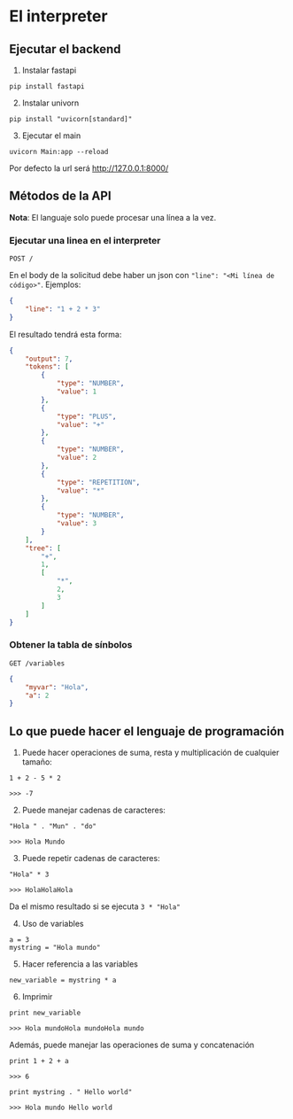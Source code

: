 # El interpreter

## Ejecutar el backend

1. Instalar fastapi

```
pip install fastapi
```

2. Instalar univorn

```
pip install "uvicorn[standard]"
```

3. Ejecutar el main

```
uvicorn Main:app --reload
```
Por defecto la url será http://127.0.0.1:8000/

## Métodos de la API

**Nota**: El languaje solo puede procesar una línea a la vez.

### Ejecutar una linea en el interpreter

`POST /`

En el body de la solicitud debe haber un json con `"line": "<Mi línea de código>"`. Ejemplos:
```json
{
    "line": "1 + 2 * 3"
}
```
El resultado tendrá esta forma:
```json
{
    "output": 7,
    "tokens": [
        {
            "type": "NUMBER",
            "value": 1
        },
        {
            "type": "PLUS",
            "value": "+"
        },
        {
            "type": "NUMBER",
            "value": 2
        },
        {
            "type": "REPETITION",
            "value": "*"
        },
        {
            "type": "NUMBER",
            "value": 3
        }
    ],
    "tree": [
        "+",
        1,
        [
            "*",
            2,
            3
        ]
    ]
}
```

### Obtener la tabla de sínbolos

`GET /variables`


```json
{
    "myvar": "Hola",
    "a": 2
}
```

## Lo que puede hacer el lenguaje de programación

1. Puede hacer operaciones de suma, resta y multiplicación de cualquier tamaño:

```
1 + 2 - 5 * 2
```
```
>>> -7
```

2. Puede manejar cadenas de caracteres:

```
"Hola " . "Mun" . "do"
```
```
>>> Hola Mundo
```

3. Puede repetir cadenas de caracteres:

```
"Hola" * 3
```
```
>>> HolaHolaHola
```
Da el mismo resultado si se ejecuta `3 * "Hola"`

4. Uso de variables

```
a = 3
mystring = "Hola mundo"
```

5. Hacer referencia a las variables

```
new_variable = mystring * a
```

6. Imprimir

```
print new_variable
```
```
>>> Hola mundoHola mundoHola mundo
```

Además, puede manejar las operaciones de suma y concatenación

```
print 1 + 2 + a
```
```
>>> 6
```

```
print mystring . " Hello world"
```
```
>>> Hola mundo Hello world
```
